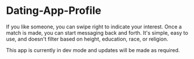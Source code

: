 # Dating-App-Profile

If you like someone, you can swipe right to indicate your interest. Once a match is made, you can start messaging back and forth. It's simple, easy to use, and doesn't filter based on height, education, race, or religion. 

This app is currently in dev mode and updates will be made as required.
